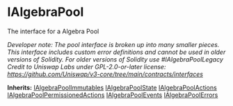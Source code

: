 

# IAlgebraPool


The interface for a Algebra Pool



*Developer note: The pool interface is broken up into many smaller pieces.
This interface includes custom error definitions and cannot be used in older versions of Solidity.
For older versions of Solidity use #IAlgebraPoolLegacy
Credit to Uniswap Labs under GPL-2.0-or-later license:
https://github.com/Uniswap/v3-core/tree/main/contracts/interfaces*

**Inherits:** [IAlgebraPoolImmutables](pool/IAlgebraPoolImmutables.md) [IAlgebraPoolState](pool/IAlgebraPoolState.md) [IAlgebraPoolActions](pool/IAlgebraPoolActions.md) [IAlgebraPoolPermissionedActions](pool/IAlgebraPoolPermissionedActions.md) [IAlgebraPoolEvents](pool/IAlgebraPoolEvents.md) [IAlgebraPoolErrors](pool/IAlgebraPoolErrors.md)

